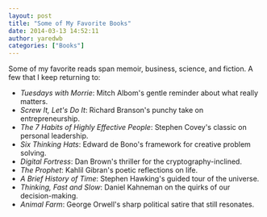 ```yaml
---
layout: post
title: "Some of My Favorite Books"
date: 2014-03-13 14:52:11
author: yaredwb
categories: ["Books"]
---
```

Some of my favorite reads span memoir, business, science, and fiction. A few that I keep returning to:

- *Tuesdays with Morrie*: Mitch Albom's gentle reminder about what really matters.
- *Screw It, Let's Do It*: Richard Branson's punchy take on entrepreneurship.
- *The 7 Habits of Highly Effective People*: Stephen Covey's classic on personal leadership.
- *Six Thinking Hats*: Edward de Bono's framework for creative problem solving.
- *Digital Fortress*: Dan Brown's thriller for the cryptography-inclined.
- *The Prophet*: Kahlil Gibran's poetic reflections on life.
- *A Brief History of Time*: Stephen Hawking's guided tour of the universe.
- *Thinking, Fast and Slow*: Daniel Kahneman on the quirks of our decision-making.
- *Animal Farm*: George Orwell's sharp political satire that still resonates.
